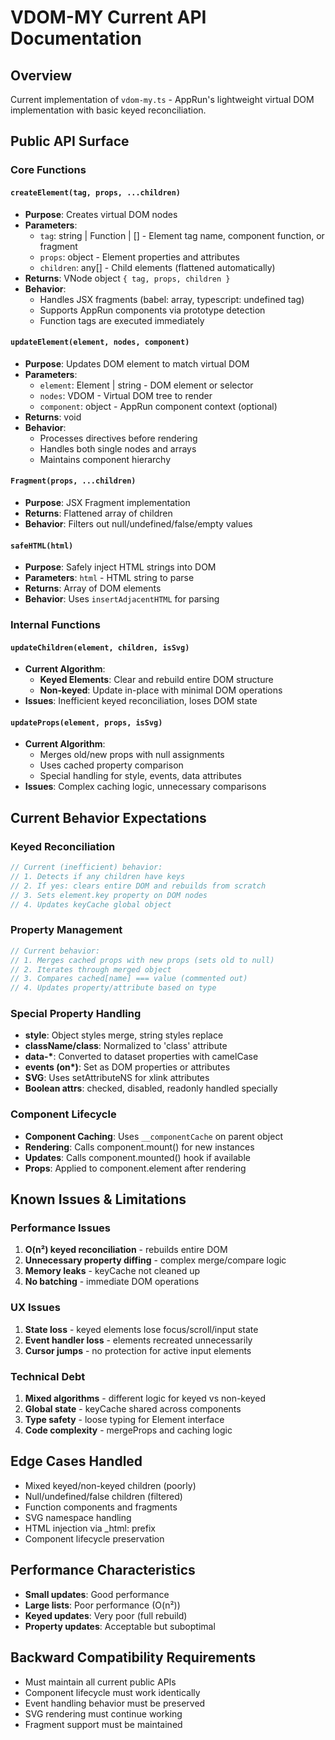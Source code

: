 # VDOM-MY Current API Documentation

## Overview
Current implementation of `vdom-my.ts` - AppRun's lightweight virtual DOM implementation with basic keyed reconciliation.

## Public API Surface

### Core Functions

#### `createElement(tag, props, ...children)`
- **Purpose**: Creates virtual DOM nodes
- **Parameters**:
  - `tag`: string | Function | [] - Element tag name, component function, or fragment
  - `props`: object - Element properties and attributes
  - `children`: any[] - Child elements (flattened automatically)
- **Returns**: VNode object `{ tag, props, children }`
- **Behavior**: 
  - Handles JSX fragments (babel: array, typescript: undefined tag)
  - Supports AppRun components via prototype detection
  - Function tags are executed immediately

#### `updateElement(element, nodes, component)`
- **Purpose**: Updates DOM element to match virtual DOM
- **Parameters**:
  - `element`: Element | string - DOM element or selector
  - `nodes`: VDOM - Virtual DOM tree to render
  - `component`: object - AppRun component context (optional)
- **Returns**: void
- **Behavior**: 
  - Processes directives before rendering
  - Handles both single nodes and arrays
  - Maintains component hierarchy

#### `Fragment(props, ...children)`
- **Purpose**: JSX Fragment implementation
- **Returns**: Flattened array of children
- **Behavior**: Filters out null/undefined/false/empty values

#### `safeHTML(html)`
- **Purpose**: Safely inject HTML strings into DOM
- **Parameters**: `html` - HTML string to parse
- **Returns**: Array of DOM elements
- **Behavior**: Uses `insertAdjacentHTML` for parsing

### Internal Functions

#### `updateChildren(element, children, isSvg)`
- **Current Algorithm**: 
  - **Keyed Elements**: Clear and rebuild entire DOM structure
  - **Non-keyed**: Update in-place with minimal DOM operations
- **Issues**: Inefficient keyed reconciliation, loses DOM state

#### `updateProps(element, props, isSvg)`
- **Current Algorithm**: 
  - Merges old/new props with null assignments
  - Uses cached property comparison
  - Special handling for style, events, data attributes
- **Issues**: Complex caching logic, unnecessary comparisons

## Current Behavior Expectations

### Keyed Reconciliation
```typescript
// Current (inefficient) behavior:
// 1. Detects if any children have keys
// 2. If yes: clears entire DOM and rebuilds from scratch
// 3. Sets element.key property on DOM nodes
// 4. Updates keyCache global object
```

### Property Management
```typescript
// Current behavior:
// 1. Merges cached props with new props (sets old to null)
// 2. Iterates through merged object
// 3. Compares cached[name] === value (commented out)
// 4. Updates property/attribute based on type
```

### Special Property Handling
- **style**: Object styles merge, string styles replace
- **className/class**: Normalized to 'class' attribute
- **data-\***: Converted to dataset properties with camelCase
- **events (on\*)**: Set as DOM properties or attributes
- **SVG**: Uses setAttributeNS for xlink attributes
- **Boolean attrs**: checked, disabled, readonly handled specially

### Component Lifecycle
- **Component Caching**: Uses `__componentCache` on parent object
- **Rendering**: Calls component.mount() for new instances
- **Updates**: Calls component.mounted() hook if available
- **Props**: Applied to component.element after rendering

## Known Issues & Limitations

### Performance Issues
1. **O(n²) keyed reconciliation** - rebuilds entire DOM
2. **Unnecessary property diffing** - complex merge/compare logic  
3. **Memory leaks** - keyCache not cleaned up
4. **No batching** - immediate DOM operations

### UX Issues
1. **State loss** - keyed elements lose focus/scroll/input state
2. **Event handler loss** - elements recreated unnecessarily
3. **Cursor jumps** - no protection for active input elements

### Technical Debt
1. **Mixed algorithms** - different logic for keyed vs non-keyed
2. **Global state** - keyCache shared across components
3. **Type safety** - loose typing for Element interface
4. **Code complexity** - mergeProps and caching logic

## Edge Cases Handled
- Mixed keyed/non-keyed children (poorly)
- Null/undefined/false children (filtered)
- Function components and fragments
- SVG namespace handling
- HTML injection via _html: prefix
- Component lifecycle preservation

## Performance Characteristics
- **Small updates**: Good performance
- **Large lists**: Poor performance (O(n²))
- **Keyed updates**: Very poor (full rebuild)
- **Property updates**: Acceptable but suboptimal

## Backward Compatibility Requirements
- Must maintain all current public APIs
- Component lifecycle must work identically  
- Event handling behavior must be preserved
- SVG rendering must continue working
- Fragment support must be maintained
